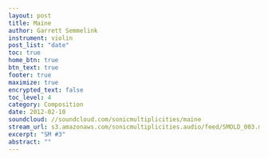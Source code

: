 ```yaml
---
layout: post
title: Maine
author: Garrett Semmelink
instrument: violin
post_list: "date"
toc: true
home_btn: true
btn_text: true
footer: true
maximize: true
encrypted_text: false
toc_level: 4
category: Composition
date: 2012-02-10
soundcloud: //soundcloud.com/sonicmultiplicities/maine
stream_url: s3.amazonaws.com/sonicmultiplicities.audio/feed/SMOLD_003.mp3
excerpt: "SM #3"
abstract: ""
---
```

